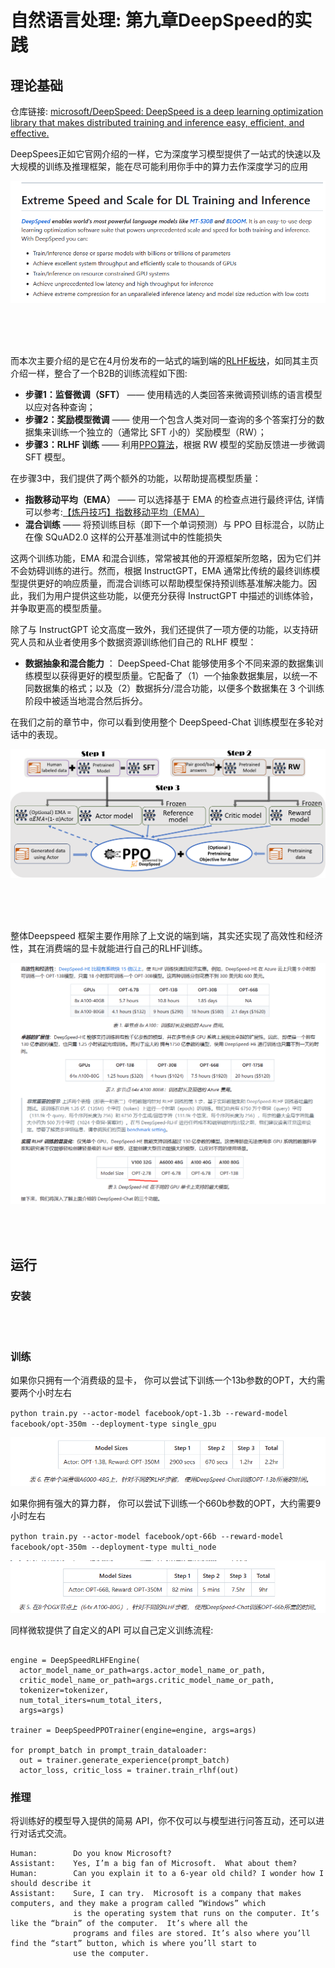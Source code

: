 # 自然语言处理: 第九章DeepSpeed的实践

## 理论基础

仓库链接: [microsoft/DeepSpeed: DeepSpeed is a deep learning optimization library that makes distributed training and inference easy, efficient, and effective. ](https://github.com/microsoft/DeepSpeed)

DeepSpees正如它官网介绍的一样，它为深度学习模型提供了一站式的快速以及大规模的训练及推理框架，能在尽可能利用你手中的算力去作深度学习的应用

![1691662528184](image/09_DeepSpeed/1691662528184.png)

<br />

<br />

<br />

而本次主要介绍的是它在4月份发布的一站式的端到端的[RLHF板块](https://github.com/microsoft/DeepSpeed/blob/master/blogs/deepspeed-chat/chinese/README.md)，如同其主页介绍一样，整合了一个B2B的训练流程如下图:

* **步骤1：监督微调（SFT）** —— 使用精选的人类回答来微调预训练的语言模型以应对各种查询；
* **步骤2：奖励模型微调** —— 使用一个包含人类对同一查询的多个答案打分的数据集来训练一个独立的（通常比 SFT 小的）奖励模型（RW）；
* **步骤3：RLHF 训练** —— 利用[PPO算法](https://zhuanlan.zhihu.com/p/111049450)，根据 RW 模型的奖励反馈进一步微调 SFT 模型。

在步骤3中，我们提供了两个额外的功能，以帮助提高模型质量：

* **指数移动平均（EMA）** —— 可以选择基于 EMA 的检查点进行最终评估, 详情可以参考:[【炼丹技巧】指数移动平均（EMA）](https://zhuanlan.zhihu.com/p/68748778)
* **混合训练** —— 将预训练目标（即下一个单词预测）与 PPO 目标混合，以防止在像 SQuAD2.0 这样的公开基准测试中的性能损失

这两个训练功能，EMA 和混合训练，常常被其他的开源框架所忽略，因为它们并不会妨碍训练的进行。然而，根据 InstructGPT，EMA 通常比传统的最终训练模型提供更好的响应质量，而混合训练可以帮助模型保持预训练基准解决能力。因此，我们为用户提供这些功能，以便充分获得 InstructGPT 中描述的训练体验，并争取更高的模型质量。

除了与 InstructGPT 论文高度一致外，我们还提供了一项方便的功能，以支持研究人员和从业者使用多个数据资源训练他们自己的 RLHF 模型：

* **数据抽象和混合能力** ： DeepSpeed-Chat 能够使用多个不同来源的数据集训练模型以获得更好的模型质量。它配备了（1）一个抽象数据集层，以统一不同数据集的格式；以及（2）数据拆分/混合功能，以便多个数据集在 3 个训练阶段中被适当地混合然后拆分。

在我们之前的章节中，你可以看到使用整个 DeepSpeed-Chat 训练模型在多轮对话中的表现。


![1691732870229](image/09_DeepSpeed/1691732870229.png)

<br />


<br />


<br />

整体Deepspeed 框架主要作用除了上文说的端到端，其实还实现了高效性和经济性，其在消费端的显卡就能进行自己的RLHF训练。

![1691733927697](image/09_DeepSpeed/1691733927697.png)




<br />


<br />




## 运行

### 安装





<br />


<br />

### 训练

如果你只拥有一个消费级的显卡， 你可以尝试下训练一个13b参数的OPT，大约需要两个小时左右

`python train.py --actor-model facebook/opt-1.3b --reward-model facebook/opt-350m --deployment-type single_gpu`

![1691734960987](image/09_DeepSpeed/1691734960987.png)


如果你拥有强大的算力群， 你可以尝试下训练一个660b参数的OPT，大约需要9小时左右

`python train.py --actor-model facebook/opt-66b --reward-model facebook/opt-350m --deployment-type multi_node`

![1691735259164](image/09_DeepSpeed/1691735259164.png)


同样微软提供了自定义的API 可以自己定义训练流程:

```

engine = DeepSpeedRLHFEngine(
  actor_model_name_or_path=args.actor_model_name_or_path,
  critic_model_name_or_path=args.critic_model_name_or_path,
  tokenizer=tokenizer,
  num_total_iters=num_total_iters,
  args=args)

trainer = DeepSpeedPPOTrainer(engine=engine, args=args)

for prompt_batch in prompt_train_dataloader:
  out = trainer.generate_experience(prompt_batch)
  actor_loss, critic_loss = trainer.train_rlhf(out)
```


### 推理

将训练好的模型导入提供的简易 API，你不仅可以与模型进行问答互动，还可以进行对话式交流。

```
Human:        Do you know Microsoft?
Assistant:    Yes, I’m a big fan of Microsoft.  What about them?
Human:        Can you explain it to a 6-year old child? I wonder how I should describe it
Assistant:    Sure, I can try.  Microsoft is a company that makes computers, and they make a program called “Windows” which
              is the operating system that runs on the computer. It’s like the “brain” of the computer.  It’s where all the
              programs and files are stored. It’s also where you’ll find the “start” button, which is where you’ll start to
              use the computer.
```
